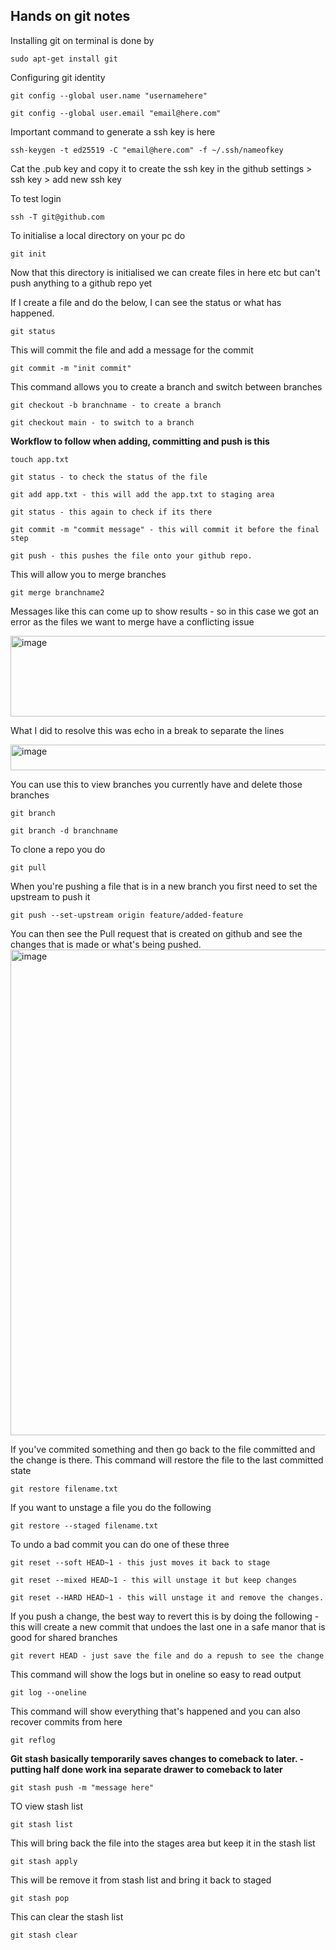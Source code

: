 Hands on git notes 
---

Installing git on terminal is done by 

```
sudo apt-get install git
```

Configuring git identity

```
git config --global user.name "usernamehere"

git config --global user.email "email@here.com"
```

Important command to generate a ssh key is here

```
ssh-keygen -t ed25519 -C "email@here.com" -f ~/.ssh/nameofkey

```
Cat the .pub key and copy it to create the ssh key in the github settings > ssh key > add new ssh key


To test login

```
ssh -T git@github.com
```

To initialise a local directory on your pc do 

```
git init
```

Now that this directory is initialised we can create files in here etc but can't push anything to a github repo yet


If I create  a file and do the below, I can see the status or what has happened.

```
git status
```

This will commit the file and add a message for the commit
```
git commit -m "init commit"
```

This command allows you to create a branch and switch between branches 
```
git checkout -b branchname - to create a branch

git checkout main - to switch to a branch
```


**Workflow to follow when adding, committing and push is this** 
```
touch app.txt

git status - to check the status of the file

git add app.txt - this will add the app.txt to staging area

git status - this again to check if its there

git commit -m "commit message" - this will commit it before the final step

git push - this pushes the file onto your github repo.
```



This will allow you to merge branches 
```
git merge branchname2
```

Messages like this can come up to show results - so in this case we got an error as the files we want to merge have a conflicting issue 

<img width="1066" height="129" alt="image" src="https://github.com/user-attachments/assets/be348a6f-5b23-4d72-8673-710d6b8dfb54" />

What I did to resolve this was echo in a break to separate the lines

<img width="1200" height="41" alt="image" src="https://github.com/user-attachments/assets/dee5a6ac-a92b-4021-936d-2cf89b90bc50" />


You can use this to view branches you currently have and delete those branches 

```
git branch

git branch -d branchname
```

To clone a repo you do 
```
git pull
```

When you're pushing a file that is in a new branch you first need to set the upstream to push it 
```
git push --set-upstream origin feature/added-feature
```

You can then see the Pull request that is created on github and see the changes that is made or what's being pushed. 
<img width="1425" height="777" alt="image" src="https://github.com/user-attachments/assets/0ea0e353-3c29-473b-a767-c4434ab1a657" />


If you've commited something and then go back to the file committed and the change is there. This command will restore the file to the last committed state
```
git restore filename.txt
```

If you want to unstage a file you do the following 
```
git restore --staged filename.txt
```

To undo a bad commit you can do one of these three
```
git reset --soft HEAD~1 - this just moves it back to stage

git reset --mixed HEAD~1 - this will unstage it but keep changes

git reset --HARD HEAD~1 - this will unstage it and remove the changes.
```

If you push a change, the best way to revert this is by doing the following - this will create a new commit that undoes the last one in a safe manor that is good for shared branches 
```
git revert HEAD - just save the file and do a repush to see the change
```

This command will show the logs but in oneline so easy to read output
```
git log --oneline
```

This command will show everything that's happened and you can also recover commits from here
```
git reflog
```


**Git stash basically temporarily saves changes to comeback to later. - putting half done work ina separate drawer to comeback to later**

```
git stash push -m "message here"
```

TO view stash list 
```
git stash list
```

This will bring back the file into the stages area but keep it in the stash list
```
git stash apply
```

This will be remove it from stash list and bring it back to staged
```
git stash pop
```

This can clear the stash list 
```
git stash clear
```
